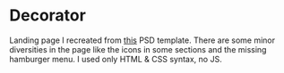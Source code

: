 # Decorator
Landing page I recreated from [this](https://html.design/download/artpro-paint-psd-template/?fbclid=IwAR2FukuF3J5oRsbwDA-tG0rjMOqJU_zylzOZGaHWDXGN5Ut6svytlzI75nw) PSD template.
There are some minor diversities in the page like the icons in some sections and the missing hamburger menu.
I used only HTML & CSS syntax, no JS.